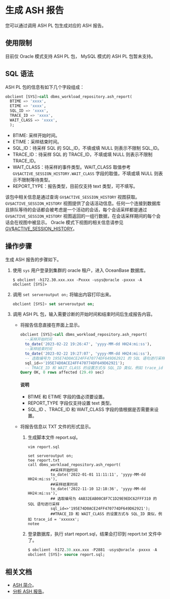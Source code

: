 # 生成 ASH 报告

您可以通过调用 ASH PL  包生成对应的 ASH 报告。

## 使用限制

目前仅 Oracle 模式支持 ASH PL 包， MySQL 模式的 ASH PL 包暂未支持。

## SQL 语法

ASH PL 包的信息有如下几个字段组成：

```sql
obclient [SYS]>call dbms_workload_repository.ash_report(     
  BTIME => 'xxxx', 
  ETIME => 'xxxx',  
  SQL_ID => 'xxxx',
  TRACE_ID => 'xxxx', 
  WAIT_CLASS => 'xxxx',
  );
```

- BTIME: 采样开始时间。
- ETIME：采样结束时间。
- SQL_ID：待采样 SQL 的 SQL_ID，不填或填 NULL 则表示不限制 SQL_ID。
- TRACE_ID：待采样 SQL 的 TRACE_ID，不填或填 NULL 则表示不限制 TRACE_ID。
- WAIT_CLASS：待采样的事件类型。WAIT_CLASS 取值参考 `GV$ACTIVE_SESSION_HISTORY.WAIT_CLASS` 字段的取值，不填或填 NULL 则表示不限制等待类型。
- REPORT_TYPE：报告类型，目前仅支持 text 类型，可不填写。

该包中相关信息是通过查询 `GV$ACTIVE_SESSION_HISTORY` 视图获取。`GV$ACTIVE_SESSION_HISTORY` 视图提供了会话活动信息。任何一个连接到数据库且排队等待的会话都会被考虑是一个活动的会话，每个会话采样都是通过 `GV$ACTIVE_SESSION_HISTORY` 视图返回的一组行数据，在会话采样期间的每个会话会在视图中被显示。
Oracle 模式下视图的相关信息请参见 [GV$ACTIVE_SESSION_HISTORY](../../../../5.system-reference/5.system-view-of-oracle-mode/3.performance-view-of-oracle-mode/89.gv-active_session_history-of-oracle-mode.md)。

## 操作步骤

生成 ASH 报告的步骤如下。

1. 使用 `sys` 用户登录到集群的 oracle 租户，进入 OceanBase 数据库。

    ```shell
    $ obclient -h172.30.xxx.xxx -Pxxxx -usys@oracle -pxxxx -A
    obclient [SYS]>
    ```

2. 调用 `set serveroutput on;` 将输出内容打印出来。

    ```sql
    obclient [SYS]> set serveroutput on;
    ```

3. 调用 ASH PL 包，输入需要诊断的开始时间和结束时间后生成报告内容。

    - 将报告信息直接在界面上显示。

      ```sql
      obclient [SYS]>call dbms_workload_repository.ash_report(     
        --采样开始时间
        to_date('2023-02-22 19:26:47', 'yyyy-MM-dd HH24:mi:ss'), 
        --采样结束时间
        to_date('2023-02-22 19:27:07', 'yyyy-MM-dd HH24:mi:ss'),
        -- 选取编号为 195E74D0ACE24FF470774DF649D62921 的 SQL 语句进行采样
        sql_id=>'195E74D0ACE24FF470774DF649D62921');
        -- TRACE_ID 和 WAIT_CLASS 的设置方式与 SQL_ID 类似，例如 trace_id = 'xxxxxx';
      Query OK, 0 rows affected (29.49 sec)
      ```

      <main id="notice" type='explain'>
        <h4>说明</h4>
        <ul>
        <li>BTIME 和 ETIME 字段的值必须要设置。</li>
        <li>REPORT_TYPE 字段仅支持设置 text 类型。</li>
        <li>SQL_ID 、TRACE_ID 和 WAIT_CLASS 字段的值根据是否需要来设置。</li>
        </ul>
      </main>

    - 将报告信息以 TXT 文件的形式显示。

      1. 生成脚本文件 report.sql。

          ```shell
          vim report.sql
          ```

          ```shell
          set serveroutput on;
          tee report.txt
          call dbms_workload_repository.ash_report(
                    ##采样开始时间
                    to_date('2022-01-01 11:11:11', 'yyyy-MM-dd HH24:mi:ss'),
                    ##采样结束时间
                    to_date('2022-11-10 12:18:36', 'yyyy-MM-dd HH24:mi:ss'),
                    ## 选取编号为 4AB32EAB00C8F7C1D29E9EDC62FFF310 的 SQL 语句进行采样
                    sql_id=>'195E74D0ACE24FF470774DF649D62921');
                    ##TRACE_ID 和 WAIT_CLASS 的设置方式与 SQL_ID 类似，例如 trace_id = 'xxxxxx';
          notee
          ```

      2. 登录数据库，执行 start report.sql，结果会打印到 report.txt 文件中了。

          ```sql
          $ obclient -h172.30.xxx.xxx -P2881 -usys@oracle -pxxxx -A
          obclient [SYS]> source report.sql;
          ```

## 相关文档

- [ASH 简介](1.ash-introduction.md)。
- [分析 ASH 报告](3.analyze-ash-report.md)。
